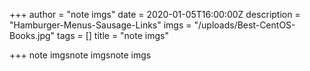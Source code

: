 +++
author = "note imgs"
date = 2020-01-05T16:00:00Z
description = "Hamburger-Menus-Sausage-Links"
imgs = "/uploads/Best-CentOS-Books.jpg"
tags = []
title = "note imgs"

+++
note imgsnote imgsnote imgs